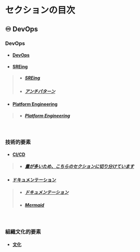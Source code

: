 # セクションの目次

## ♾️ DevOps

### DevOps 

* #### [︎DevOps](https://hiroki-it.github.io/tech-notebook/devops/devops.html)

* #### <u>SREing</u>
> * ##### [︎SREing](https://hiroki-it.github.io/tech-notebook/devops/devops_sreing.html)
> * ##### [︎アンチパターン](https://hiroki-it.github.io/tech-notebook/devops/devops_sreing_antipattern.html)

* #### <u>Platform Engineering</u>
> * ##### [Platform Engineering](https://hiroki-it.github.io/tech-notebook/devops/devops_platform_engineering.html)

<br>

### 技術的要素

* #### <u>CI/CD</u>
> * ##### [量が多いため、こちらのセクションに切り分けています](https://hiroki-it.github.io/tech-notebook/devops/cicd/index.html)

* #### <u>︎ドキュメンテーション</u>
> * ##### [︎ドキュメンテーション](https://hiroki-it.github.io/tech-notebook/devops/devops_documentation.html)
> * ##### [Mermaid](https://hiroki-it.github.io/tech-notebook/devops/devops_documentation_mermaid.html)

<br>

### 組織文化的要素

* #### [文化](https://hiroki-it.github.io/tech-notebook/devops/devops_culture.html)

<br>
